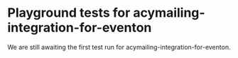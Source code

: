 # Playground tests for acymailing-integration-for-eventon
We are still awaiting the first test run for acymailing-integration-for-eventon.
